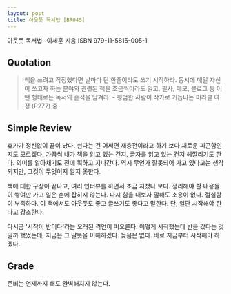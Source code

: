 ```yaml
---
layout: post
title: 아웃풋 독서법 [BR045]
---
```


아웃풋 독서법
-이세훈 지음
ISBN 979-11-5815-005-1

## Quotation <i class="fa fa-quote-left" aria-hidden="true"></i>

>책을 쓰려고 작정했다면 날마다 단 한줄이라도 쓰기 시작하라. 동시에 매일 자신이 쓰고자 하는 분야와 관련된 책을 조금씩이라도 읽고, 필사, 메모, 블로그 등 어떤 형태로든 독서의 흔적을 남겨라. - 평범한 사람이 작가로 거듭나는 미라클 여정 (P277) 중 

## Simple Review <i class="fa fa-comment" aria-hidden="true"></i>

<span class="drop">휴</span>가가 정신없이 끝이 났다. 쉰다는 건 어쩌면 재충전이라고 하기 보다 새로운 피곤함인지도 모르겠다. 가끔씩 내가 책을 읽고 있는 건지, 글자를 읽고 있는 건지 헤깔리기도 한다. 의미를 알아채기도 전에 휙하고 지나간다. 역시 무언가 잘못되어 가고 있다고는 생각되지만, 그것이 무엇이지 알지 못한다.

책에 대한 구상이 끝나고, 여러 인터뷰를 하면서 조금 지쳤나 보다. 정리해야 할 내용들이 쌓여만 가고 일은 손에 잡히지 않는다. 다시 힘을 내보자 말해도 소용이 없다. 절실함이 부족하다. 이 책에서도 아웃풋도 좋고 글쓰기도 좋다고 말한다. 단, <span class="em">일단 시작해야 한다고 강조한다.</span>

다시금 '시작이 반이다'라는 오래된 격언이 떠오른다. 어떻게 시작했는데 반을 갔다는 것일까 했었는데, 지금은 그 말뜻을 이해하겠다. 늦음은 없다. 바로 지금부터 시작해야 하겠다.

## Grade <i class="fa fa-paragraph" aria-hidden="true"></i>

<i class="fa fa-star" aria-hidden="true"></i>
<i class="fa fa-star" aria-hidden="true"></i>
<i class="fa fa-star" aria-hidden="true"></i>
<i class="fa fa-star-o" aria-hidden="true"></i>
<!-- <i class="fa fa-star-half-o" aria-hidden="true"></i> -->
<!-- <i class="fa fa-star-o" aria-hidden="true"></i> -->
<!--<i class="fa fa-star-o" aria-hidden="true"></i> -->
<i class="fa fa-star-o" aria-hidden="true"></i>

준비는 언제까지 해도 완벽해지지 않는다.